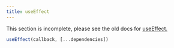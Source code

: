 ```yaml
---
title: useEffect
---
```


<Wip>

This section is incomplete, please see the old docs for [useEffect.](https://reactjs.org/docs/hooks-reference.html#useeffect)

</Wip>


<Intro>

```js
useEffect(callback, [...dependencies])
```

</Intro>

<InlineToc />
